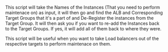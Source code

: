 This script will take the Names of the Instances (That you need to perform maintenace on) as input, it will then go and find the ALB and Corresponding Target Groups that it's a part of and De-Register the instances from the Target Group. It will then ask you if you want to re-add the Instances back to the Target Groups. If yes, it will add all of them back to where they were. 

This script will be useful when you want to take Load balancers out of the respective targets to perform maintenace on them. 
